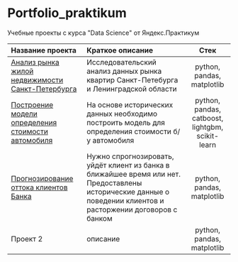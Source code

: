 # Portfolio_praktikum
Учебные проекты с курса "Data Science" от Яндекс.Практикум

| Название проекта | Краткое описание | Стек |
| :-------------------- | :--------------------- |:---------------------------:|
| [Анализ рынка жилой недвижимости Санкт-Петербурга](https://github.com/kate773/Portfolio_praktikum/tree/main/Project%201) | Исследовательский анализ данных рынка квартир Санкт-Петебурга и Ленинградской области | python, pandas, matplotlib |
| [Построение модели определения стоимости автомобиля](https://github.com/kate773/Portfolio_praktikum/tree/main/Project%202) | На основе исторических данных необходимо построить модель для определения стоимости б/у автомобиля | python, pandas, catboost, lightgbm, scikit-learn |
| [Прогнозирование оттока клиентов Банка](https://github.com/kate773/Portfolio_praktikum/tree/main/Project%203) | Нужно спрогнозировать, уйдёт клиент из банка в ближайшее время или нет. Предоставлены исторические данные о поведении клиентов и расторжении договоров с банком | python, pandas, matplotlib |
| Проект 2 | описание | python, pandas, matplotlib |
